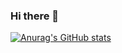 ### Hi there 👋

[![Anurag's GitHub stats](https://github-readme-stats.vercel.app/api?username=R-drg)](https://github.com/anuraghazra/github-readme-stats)
